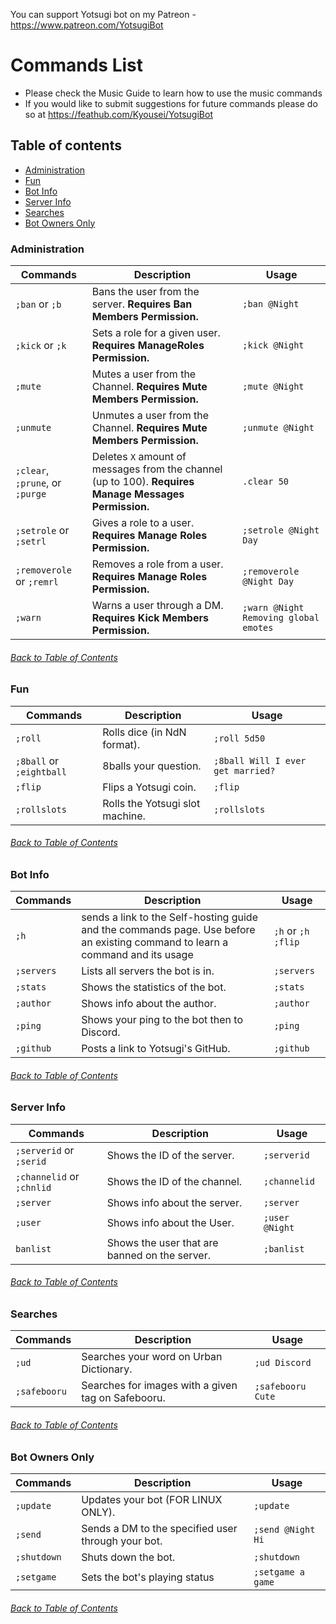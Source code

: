 You can support Yotsugi bot on my Patreon - <https://www.patreon.com/YotsugiBot> 

# Commands List
- Please check the Music Guide to learn how to use the music commands
- If you would like to submit suggestions for future commands please do so at <https://feathub.com/Kyousei/YotsugiBot>

## Table of contents
- [Administration](#administration)
- [Fun](#fun)
- [Bot Info](#bot-info)
- [Server Info](#server-info)
- [Searches](#searches)
- [Bot Owners Only](#bot-owners-only)

### Administration  
Commands | Description | Usage
----------------|--------------|-------
`;ban` or `;b` | Bans the user from the server. **Requires Ban Members Permission.** | `;ban @Night`
`;kick` or `;k` | Sets a role for a given user. **Requires ManageRoles Permission.** | `;kick @Night`
`;mute` | Mutes a user from the Channel. **Requires Mute Members Permission.** | `;mute @Night`
`;unmute` | Unmutes a user from the Channel. **Requires Mute Members Permission.** | `;unmute @Night`
`;clear`, `;prune`, or `;purge` | Deletes `X` amount of messages from the channel (up to 100). **Requires Manage Messages Permission.** | `.clear 50`
`;setrole` or `;setrl` | Gives a role to a user. **Requires Manage Roles Permission.** | `;setrole @Night Day`
`;removerole` or `;remrl` | Removes a role from a user. **Requires Manage Roles Permission.** | `;removerole @Night Day`
`;warn` | Warns a user through a DM. **Requires Kick Members Permission.** | `;warn @Night Removing global emotes`

###### [Back to Table of Contents](#table-of-contents)

### Fun
Commands | Description | Usage
----------------|--------------|-------
`;roll` | Rolls dice (in NdN format). | `;roll 5d50`
`;8ball` or `;eightball` | 8balls your question. | `;8ball Will I ever get married?`
`;flip` | Flips a Yotsugi coin. | `;flip`
`;rollslots` | Rolls the Yotsugi slot machine. | `;rollslots`

###### [Back to Table of Contents](#table-of-contents)

### Bot Info
Commands | Description | Usage
----------------|--------------|-------
`;h` | sends a link to the Self-hosting guide and the commands page. Use before an existing command to learn a command and its usage | `;h` or `;h ;flip`
`;servers` | Lists all servers the bot is in. | `;servers`
`;stats` | Shows the statistics of the bot. | `;stats`
`;author` | Shows info about the author. | `;author`
`;ping` | Shows your ping to the bot then to Discord. | `;ping`
`;github` | Posts a link to Yotsugi's GitHub. | `;github`

###### [Back to Table of Contents](#table-of-contents)

### Server Info
Commands | Description | Usage
----------------|--------------|-------
`;serverid` or `;serid` | Shows the ID of the server. | `;serverid`
`;channelid` or `;chnlid` | Shows the ID of the channel. | `;channelid`
`;server` | Shows info about the server. | `;server`
`;user` | Shows info about the User. | `;user @Night`
`banlist` | Shows the user that are banned on the server. | `;banlist` 

###### [Back to Table of Contents](#table-of-contents)

### Searches
Commands | Description | Usage
----------------|--------------|-------
`;ud` | Searches your word on Urban Dictionary. | `;ud Discord`
`;safebooru` | Searches for images with a given tag on Safebooru. | `;safebooru Cute`

###### [Back to Table of Contents](#table-of-contents)

### Bot Owners Only
Commands | Description | Usage
----------------|--------------|-------
`;update` | Updates your bot (FOR LINUX ONLY).	 | `;update`
`;send` | Sends a DM to the specified user through your bot.	 | `;send @Night Hi	`
`;shutdown` | Shuts down the bot. | `;shutdown`
`;setgame` | Sets the bot's playing status | `;setgame a game`

###### [Back to Table of Contents](#table-of-contents)

